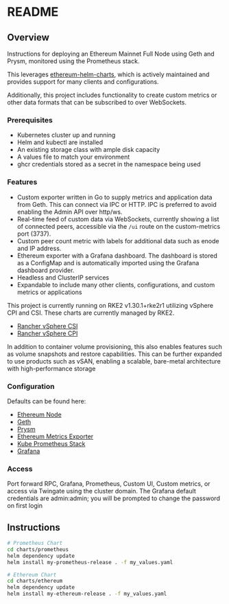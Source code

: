 # README

## Overview

Instructions for deploying an Ethereum Mainnet Full Node using Geth and Prysm, monitored using the Prometheus stack.

This leverages [ethereum-helm-charts](https://github.com/ethpandaops/ethereum-helm-charts), which is actively maintained and provides support for many clients and configurations.

Additionally, this project includes functionality to create custom metrics or other data formats that can be subscribed to over WebSockets.

### Prerequisites

- Kubernetes cluster up and running
- Helm and kubectl are installed
- An existing storage class with ample disk capacity
- A values file to match your environment
- ghcr credentials stored as a secret in the namespace being used

### Features

- Custom exporter written in Go to supply metrics and application data from Geth. This can connect via IPC or HTTP. IPC is preferred to avoid enabling the Admin API over http/ws.
- Real-time feed of custom data via WebSockets, currently showing a list of connected peers, accessible via the `/ui` route on the custom-metrics port (3737).
- Custom peer count metric with labels for additional data such as enode and IP address.
- Ethereum exporter with a Grafana dashboard. The dashboard is stored as a ConfigMap and is automatically imported using the Grafana dashboard provider.
- Headless and ClusterIP services
- Expandable to include many other clients, configurations, and custom metrics or applications

This project is currently running on RKE2 v1.30.1+rke2r1 utilizing vSphere CPI and CSI. These charts are currently managed by RKE2.

- [Rancher vSphere CSI](https://github.com/rancher/rke2-charts/blob/main/charts/rancher-vsphere-csi/rancher-vsphere-csi/3.1.2-rancher400/values.yaml)
- [Rancher vSphere CPI](https://github.com/rancher/rke2-charts/blob/main/charts/rancher-vsphere-cpi/rancher-vsphere-cpi/1.7.001/values.yaml)

In addition to container volume provisioning, this also enables features such as volume snapshots and restore capabilities. This can be further expanded to use products such as vSAN, enabling a scalable, bare-metal architecture with high-performance storage

### Configuration

Defaults can be found here:
- [Ethereum Node](https://github.com/ethpandaops/ethereum-helm-charts/blob/master/charts/ethereum-node/values.yaml)
- [Geth](https://github.com/ethpandaops/ethereum-helm-charts/blob/master/charts/geth/values.yaml)
- [Prysm](https://github.com/ethpandaops/ethereum-helm-charts/blob/master/charts/prysm/values.yaml)
- [Ethereum Metrics Exporter](https://github.com/ethpandaops/ethereum-helm-charts/blob/master/charts/ethereum-metrics-exporter/values.yaml)
- [Kube Prometheus Stack](https://github.com/prometheus-community/helm-charts/blob/main/charts/kube-prometheus-stack/values.yaml)
- [Grafana](https://github.com/grafana/helm-charts/blob/main/charts/grafana/values.yaml)

### Access

Port forward RPC, Grafana, Prometheus, Custom UI, Custom metrics, or access via Twingate using the cluster domain.
The Grafana default credentials are admin:admin; you will be prompted to change the password on first login

## Instructions

```sh
# Prometheus Chart
cd charts/prometheus
helm dependency update
helm install my-prometheus-release . -f my_values.yaml

# Ethereum Chart
cd charts/ethereum
helm dependency update
helm install my-ethereum-release . -f my_values.yaml
